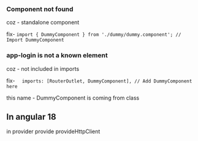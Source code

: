 

### Component not found

coz - standalone component

fix- 
`import { DummyComponent } from './dummy/dummy.component'; // Import DummyComponent`



### app-login is not a known element

coz - not included in imports

fix-
`  imports: [RouterOutlet, DummyComponent], // Add DummyComponent here`

this name - DummyComponent is coming from class




## In angular 18

in provider provide provideHttpClient

